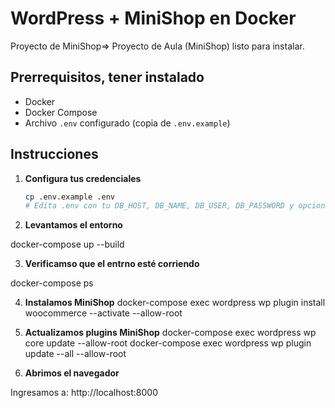 # WordPress + MiniShop en Docker

Proyecto de MiniShop=> Proyecto de Aula (MiniShop) listo para instalar.

## Prerrequisitos, tener instalado

- Docker  
- Docker Compose  
- Archivo `.env` configurado (copia de `.env.example`)

## Instrucciones

1. **Configura tus credenciales**  
   ```bash
   cp .env.example .env
   # Edita .env con tu DB_HOST, DB_NAME, DB_USER, DB_PASSWORD y opcional DB_PREFIX

2. **Levantamos el entorno**  

docker-compose up --build

3.  **Verificamso que el entrno esté corriendo** 

docker-compose ps

4. **Instalamos MiniShop** 
docker-compose exec wordpress wp plugin install woocommerce --activate --allow-root

5. **Actualizamos plugins MiniShop** 
docker-compose exec wordpress wp core update --allow-root
docker-compose exec wordpress wp plugin update --all --allow-root

6. **Abrimos el navegador** 

Ingresamos a: http://localhost:8000
